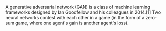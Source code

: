A generative adversarial network (GAN) is a class of machine learning frameworks designed by Ian Goodfellow and his colleagues in 2014.[1] 
Two neural networks contest with each other in a game (in the form of a zero-sum game, where one agent's gain is another agent's loss).
